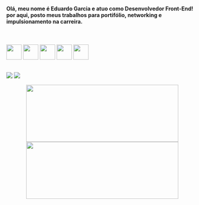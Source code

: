    
   
 #### Olá, meu nome é Eduardo Garcia e atuo como Desenvolvedor Front-End! por aqui, posto meus trabalhos para portifólio, networking e impulsionamento na carreira.
   
   
  
   <div style="display: inline_block" margin-top="60px"><br><br>
   <img src="https://cdn.jsdelivr.net/gh/devicons/devicon/icons/javascript/javascript-original.svg"  height="40" width="40" />
   <img src="https://cdn.jsdelivr.net/gh/devicons/devicon/icons/angularjs/angularjs-original.svg"  height="40" width="40"/>
   <img src="https://cdn.jsdelivr.net/gh/devicons/devicon/icons/typescript/typescript-original.svg" height="40" width="40" />
   <img src="https://cdn.jsdelivr.net/gh/devicons/devicon/icons/html5/html5-original.svg" height="40" width="40" />
   <img src="https://cdn.jsdelivr.net/gh/devicons/devicon/icons/css3/css3-original.svg" height="40" width="40" />
   </div>
          
          
          
 ##
     
   
       
<div>

<a href = "mailto:contatoedugarcia@hotmail.com"><img src="https://img.shields.io/badge/Microsoft_Outlook-0078D4?style=for-the-badge&logo=microsoft-outlook&logoColor=white" target="_blank"></a>
<a href="https://www.linkedin.com/in/eduardo-garcia-50475b190" target="_blank"><img src="https://img.shields.io/badge/-LinkedIn-%230077B5?style=for-the-badge&logo=linkedin&logoColor=white" target="_blank"></a>   
</div>


<div align="center">
<a href="https://github.com/zEduGarcia">
<img height="150em" width="400" src="https://github-readme-stats.vercel.app/api/top-langs/?username=zEduGarcia&layout=compact&langs_count=7&theme=dracula"/>
<img height="150em" width="400" src="https://github-readme-stats.vercel.app/api?username=zEduGarcia&show_icons=true&theme=dracula&include_all_commits=true&count_private=true"/>
</div>
          
         
